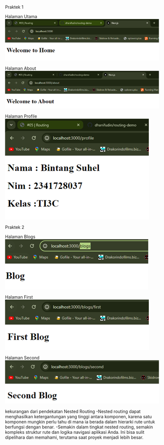 Praktek 1

Halaman Utama
![Step-1](images/p1l1.png)

Halaman About
![Step-2](images/p1l2.png)

Halaman Profile
![Step-3](images/p1l3.png)


Praktek 2

Halaman Blogs
![Blogs](images/Blogs.png)

Halaman First
![First](images/first.png)

Halaman Second
![Second](images/second.png)

kekurangan dari pendekatan Nested Routing
-Nested routing dapat menghasilkan ketergantungan yang tinggi antara komponen, karena satu komponen mungkin perlu tahu di mana ia berada dalam hierarki rute untuk berfungsi dengan benar.
-Semakin dalam tingkat nested routing, semakin kompleks struktur rute dan logika navigasi aplikasi Anda. Ini bisa sulit dipelihara dan memahami, terutama saat proyek menjadi lebih besar.